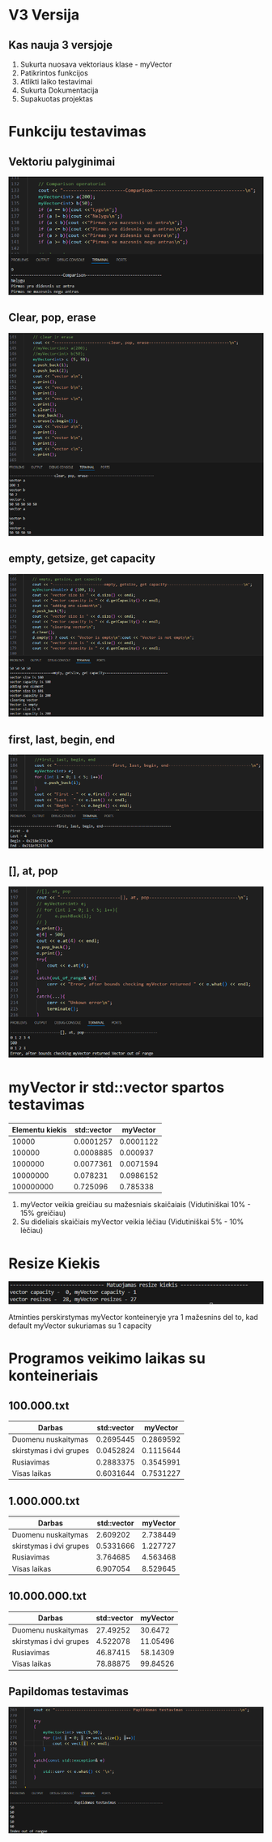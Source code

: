 # V3 Versija
## Kas nauja 3 versjoje
1. Sukurta nuosava vektoriaus klase - myVector
2. Patikrintos funkcijos
3. Atlikti laiko testavimai
4. Sukurta Dokumentacija
5. Supakuotas projektas


# Funkciju testavimas
## Vektoriu palyginimai
![](images/Comparison.png)
## Clear, pop, erase
![](images/clear.png)
## empty, getsize, get capacity
![](images/functions.png)
## first, last, begin, end
![](images/first.png)
## [], at, pop
![](images/popat.png)

# myVector ir std::vector spartos testavimas

|Elementu kiekis|std::vector|myVector |
|---------------|-----------|---------|
|10000          |0.0001257  |0.0001122|
|100000         |0.0008885  |0.000937 |
|1000000        |0.0077361  |0.0071594|
|10000000       |0.078231   |0.0986152|
|100000000      |0.725096   |0.785338 |
1. myVector veikia greičiau su mažesniais skaičaiais (Vidutiniškai 10% - 15% greičiau)
2. Su dideliais skaičiais myVector veikia lėčiau (Vidutiniškai 5% - 10% lėčiau)

# Resize Kiekis
![](images/ResizeKiekis.png)

Atminties perskirstymas myVector konteineryje yra 1 mažesnins del to, kad default myVector sukuriamas su 1 capacity

# Programos veikimo laikas su konteineriais
## 100.000.txt
|Darbas                 |std::vector|myVector |
|-----------------------|-----------|---------|
|Duomenu nuskaitymas    |0.2695445  |0.2869592|
|skirstymas i dvi grupes|0.0452824  |0.1115644|
|Rusiavimas             |0.2883375  |0.3545991|
|Visas laikas           |0.6031644  |0.7531227|
## 1.000.000.txt
|Darbas                 |std::vector|myVector |
|-----------------------|-----------|---------|
|Duomenu nuskaitymas    |2.609202   |2.738449 |
|skirstymas i dvi grupes|0.5331666  |1.227727 |
|Rusiavimas             |3.764685   |4.563468 |
|Visas laikas           |6.907054   |8.529645 |
## 10.000.000.txt
|Darbas                 |std::vector|myVector |
|-----------------------|-----------|---------|
|Duomenu nuskaitymas    |27.49252   |30.6472  |
|skirstymas i dvi grupes|4.522078   |11.05496 |
|Rusiavimas             |46.87415   |58.14309 |
|Visas laikas           |78.88875   |99.84526 |





## Papildomas testavimas
![](images/extra.png)
